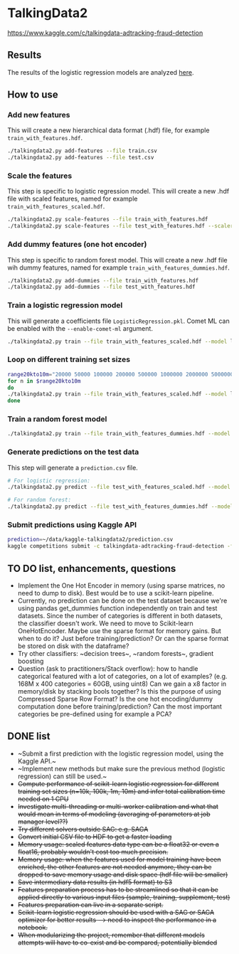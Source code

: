 # TalkingData2

https://www.kaggle.com/c/talkingdata-adtracking-fraud-detection

## Results

The results of the logistic regression models are analyzed [here](results/logreg_results.ipynb).

## How to use

### Add new features

This will create a new hierarchical data format (.hdf) file, for example `train_with_features.hdf`.

```bash
./talkingdata2.py add-features --file train.csv
./talkingdata2.py add-features --file test.csv
```

### Scale the features

This step is specific to logistic regression model. This will create a new .hdf file with scaled features, named for example `train_with_features_scaled.hdf`.

```bash
./talkingdata2.py scale-features --file train_with_features.hdf
./talkingdata2.py scale-features --file test_with_features.hdf --scaler StandardScaler.pkl
```

### Add dummy features (one hot encoder)

This step is specific to random forest model. This will create a new .hdf file wih dummy features, named for example `train_with_features_dummies.hdf`.

```bash
./talkingdata2.py add-dummies --file train_with_features.hdf
./talkingdata2.py add-dummies --file test_with_features.hdf
```

### Train a logistic regression model
This will generate a coefficients file `LogisticRegression.pkl`. Comet ML can be enabled with the `--enable-comet-ml` argument.
```bash
./talkingdata2.py train --file train_with_features_scaled.hdf --model logreg --enable-comet-ml --n-training 10000000
```

### Loop on different training set sizes
```bash
range20kto10m="20000 50000 100000 200000 500000 1000000 2000000 5000000 10000000"
for n in $range20kto10m
do
./talkingdata2.py train --file train_with_features_scaled.hdf --model logreg --n-training $n
done
```

### Train a random forest model
```bash
./talkingdata2.py train --file train_with_features_dummies.hdf --model randomforest --n-training 10000
```

### Generate predictions on the test data

This step will generate a `prediction.csv` file.

```bash
# For logistic regression:
./talkingdata2.py predict --file test_with_features_scaled.hdf --model LogisticRegression.pkl

# For random forest:
./talkingdata2.py predict --file test_with_features_dummies.hdf --model RandomForestClassifier.pkl
```

### Submit predictions using Kaggle API
```bash
prediction=~/data/kaggle-talkingdata2/prediction.csv
kaggle competitions submit -c talkingdata-adtracking-fraud-detection -f $prediction -m 'Submission'
```


## TO DO list, enhancements, questions
* Implement the One Hot Encoder in memory (using sparse matrices, no need to dump to disk). Best would be to use a scikit-learn pipeline.
* Currently, no prediction can be done on the test dataset because we're using pandas get_dummies function independently on train and test datasets. Since the number of categories is different in both datasets, the classifier doesn't work. We need to move to Scikit-learn OneHotEncoder. Maybe use the sparse format for memory gains. But when to do it? Just before training/prediction? Or can the sparse format be stored on disk with the dataframe?
* Try other classifiers: ~decision trees~, ~random forests~, gradient boosting
* Question (ask to practitioners/Stack overflow): how to handle categorical featured with a lot of categories, on a lot of examples? (e.g. 168M x 400 categories = 60GB, using uint8) Can we gain a x8 factor in memory/disk by stacking bools together? Is this the purpose of using Compressed Sparse Row Format? Is the one hot encoding/dummy computation done before training/prediction? Can the most important categories be pre-defined using for example a PCA?


## DONE list
* ~Submit a first prediction with the logistic regression model, using the Kaggle API.~
* ~Implement new methods but make sure the previous method (logistic regression) can still be used.~
* ~~Compute performance of scikit-learn logistic regression for different training set sizes (n=10k, 100k, 1m, 10m) and infer total calibration time needed on 1 CPU~~
* ~~Investigate multi-threading or multi-worker calibration and what that would mean in terms of modeling (averaging of parameters at job manager level??)~~
* ~~Try different solvers outside SAG: e.g. SAGA~~
* ~~Convert initial CSV file to HDF to get a faster loading~~
* ~~Memory usage: scaled features data type can be a float32 or even a float16, probably wouldn't cost too much precision.~~
* ~~Memory usage: when the features used for model training have been enriched, the other features are not needed anymore, they can be dropped to save memory usage and disk space (hdf file will be smaller)~~
* ~~Save intermediary data results (in hdf5 format) to S3~~
* ~~Features preparation process has to be streamlined so that it can be applied directly to various input files (sample, training, supplement, test)~~
* ~~Features preparation can live in a separate script.~~
* ~~Scikit-learn logistic regression should be used with a SAG or SAGA optimizer for better results --> need to inspect the performance in a notebook.~~
* ~~When modularizing the project, remember that different models attempts will have to co-exist and be compared, potentially blended~~
